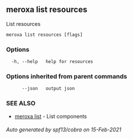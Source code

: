 ## meroxa list resources

List resources

```
meroxa list resources [flags]
```

### Options

```
  -h, --help   help for resources
```

### Options inherited from parent commands

```
      --json   output json
```

### SEE ALSO

* [meroxa list](meroxa_list.md)	 - List components

###### Auto generated by spf13/cobra on 15-Feb-2021
